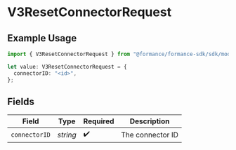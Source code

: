 # V3ResetConnectorRequest

## Example Usage

```typescript
import { V3ResetConnectorRequest } from "@formance/formance-sdk/sdk/models/operations";

let value: V3ResetConnectorRequest = {
  connectorID: "<id>",
};
```

## Fields

| Field              | Type               | Required           | Description        |
| ------------------ | ------------------ | ------------------ | ------------------ |
| `connectorID`      | *string*           | :heavy_check_mark: | The connector ID   |